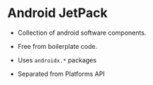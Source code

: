 # Android JetPack

- Collection of android software components.
- Free from boilerplate code.

- Uses `androidx.*` packages
- Separated from Platforms API 